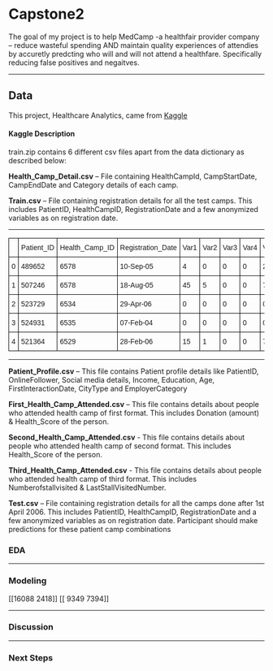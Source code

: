 # Capstone2

The goal of my project is to help MedCamp -a healthfair provider company – reduce wasteful spending AND maintain quality experiences of attendies by accuretly predcting who will and will not attend a healthfare. Specifically reducing false positives and negaitves. 

--- 

## Data 
This project, Healthcare Analytics, came from [Kaggle](https://www.kaggle.com/vin1234/janatahack-healthcare-analytics?select=Train) 

#### Kaggle Description 


train.zip contains 6 different csv files apart from the data dictionary as described below:

**Health_Camp_Detail.csv** – File containing HealthCampId, CampStartDate, CampEndDate and Category details of each camp.

**Train.csv** – File containing registration details for all the test camps. This includes PatientID, HealthCampID, RegistrationDate and a few anonymized variables as on registration date.

---
<style type="text/css">
.tg  {border-collapse:collapse;border-spacing:0;}
.tg td{border-color:black;border-style:solid;border-width:1px;font-family:Arial, sans-serif;font-size:14px;
  overflow:hidden;padding:10px 5px;word-break:normal;}
.tg th{border-color:black;border-style:solid;border-width:1px;font-family:Arial, sans-serif;font-size:14px;
  font-weight:normal;overflow:hidden;padding:10px 5px;word-break:normal;}
.tg .tg-0lax{text-align:left;vertical-align:top}
</style>
<table class="tg">
<thead>
  <tr>
    <th class="tg-0lax"></th>
    <th class="tg-0lax">Patient_ID</th>
    <th class="tg-0lax">Health_Camp_ID</th>
    <th class="tg-0lax">Registration_Date</th>
    <th class="tg-0lax">Var1</th>
    <th class="tg-0lax">Var2</th>
    <th class="tg-0lax">Var3</th>
    <th class="tg-0lax">Var4</th>
    <th class="tg-0lax">Var5</th>
  </tr>
</thead>
<tbody>
  <tr>
    <td class="tg-0lax">0</td>
    <td class="tg-0lax">489652</td>
    <td class="tg-0lax">6578</td>
    <td class="tg-0lax">10-Sep-05</td>
    <td class="tg-0lax">4</td>
    <td class="tg-0lax">0</td>
    <td class="tg-0lax">0</td>
    <td class="tg-0lax">0</td>
    <td class="tg-0lax">2</td>
  </tr>
  <tr>
    <td class="tg-0lax">1</td>
    <td class="tg-0lax">507246</td>
    <td class="tg-0lax">6578</td>
    <td class="tg-0lax">18-Aug-05</td>
    <td class="tg-0lax">45</td>
    <td class="tg-0lax">5</td>
    <td class="tg-0lax">0</td>
    <td class="tg-0lax">0</td>
    <td class="tg-0lax">7</td>
  </tr>
  <tr>
    <td class="tg-0lax">2</td>
    <td class="tg-0lax">523729</td>
    <td class="tg-0lax">6534</td>
    <td class="tg-0lax">29-Apr-06</td>
    <td class="tg-0lax">0</td>
    <td class="tg-0lax">0</td>
    <td class="tg-0lax">0</td>
    <td class="tg-0lax">0</td>
    <td class="tg-0lax">0</td>
  </tr>
  <tr>
    <td class="tg-0lax">3</td>
    <td class="tg-0lax">524931</td>
    <td class="tg-0lax">6535</td>
    <td class="tg-0lax">07-Feb-04</td>
    <td class="tg-0lax">0</td>
    <td class="tg-0lax">0</td>
    <td class="tg-0lax">0</td>
    <td class="tg-0lax">0</td>
    <td class="tg-0lax">0</td>
  </tr>
  <tr>
    <td class="tg-0lax">4</td>
    <td class="tg-0lax">521364</td>
    <td class="tg-0lax">6529</td>
    <td class="tg-0lax">28-Feb-06</td>
    <td class="tg-0lax">15</td>
    <td class="tg-0lax">1</td>
    <td class="tg-0lax">0</td>
    <td class="tg-0lax">0</td>
    <td class="tg-0lax">7</td>
  </tr>
</tbody>
</table>

--- 


**Patient_Profile.csv** – This file contains Patient profile details like PatientID, OnlineFollower, Social media details, Income, Education, Age, FirstInteractionDate, CityType and EmployerCategory
      

**First_Health_Camp_Attended.csv** – This file contains details about people who attended health camp of first format. This includes Donation (amount) & Health_Score of the person.

**Second_Health_Camp_Attended.csv** - This file contains details about people who attended health camp of second format. This includes Health_Score of the person.

**Third_Health_Camp_Attended.csv** - This file contains details about people who attended health camp of third format. This includes Numberofstallvisited & LastStallVisitedNumber.

**Test.csv** – File containing registration details for all the camps done after 1st April 2006. This includes PatientID, HealthCampID, RegistrationDate and a few anonymized variables as on registration date. Participant should make predictions for these patient camp combinations


### EDA


---


### Modeling 

[[16088  2418]]
 [[ 9349  7394]]


---


### Discussion 


---


### Next Steps
